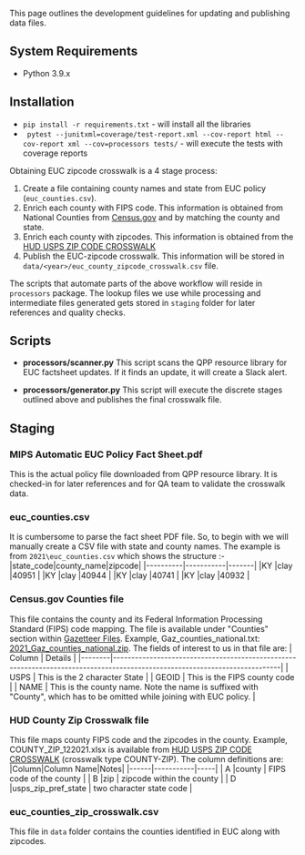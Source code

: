 This page outlines the development guidelines for updating and publishing data files.

## System Requirements

- Python 3.9.x

## Installation
- `pip install -r requirements.txt` - will install all the libraries 
- ` pytest --junitxml=coverage/test-report.xml --cov-report html --cov-report xml --cov=processors tests/` - will execute the tests with coverage reports


Obtaining EUC zipcode crosswalk is a 4 stage process:
1. Create a file containing county names and state from EUC policy (`euc_counties.csv`). 
2. Enrich each county with FIPS code. This information is obtained from National Counties from [Census.gov](https://www.census.gov/geographies/reference-files/time-series/geo/gazetteer-files.html) and by matching the county and state. 
3. Enrich each county with zipcodes. This information is obtained from the [HUD USPS ZIP CODE CROSSWALK](https://www.huduser.gov/portal/datasets/usps_crosswalk.html#data) 
4. Publish the EUC-zipcode crosswalk. This information will be stored in `data/<year>/euc_county_zipcode_crosswalk.csv` file.  

The scripts that automate parts of the above workflow will reside in `processors` package. The lookup files we use while processing and intermediate files generated gets stored in `staging` folder for later references and quality checks. 

## Scripts
- **processors/scanner.py** 
 This script scans the QPP resource library for EUC factsheet updates. If it finds an update, it will create a Slack alert.

- **processors/generator.py**
 This script will execute the discrete stages outlined above and publishes the final crosswalk file. 

## Staging 
### MIPS Automatic EUC Policy Fact Sheet.pdf
This is the actual policy file downloaded from QPP resource library. It is checked-in for later references and for QA team to validate the crosswalk data. 

### euc_counties.csv 
It is cumbersome to parse the fact sheet PDF file. So, to begin with we will manually create a CSV file with state and county names. 
The example is from `2021\euc_counties.csv` which shows the structure :-
|state_code|county_name|zipcode|
|----------|-----------|-------|
|KY        |clay       |40951  |
|KY        |clay       |40944  |
|KY        |clay       |40741  |
|KY        |clay       |40932  |

### Census.gov Counties file
This file contains the county and its Federal Information Processing Standard (FIPS) code mapping. The file is available under "Counties" section within [Gazetteer Files](https://www.census.gov/geographies/reference-files/time-series/geo/gazetteer-files.html). Example, Gaz_counties_national.txt: [2021_Gaz_counties_national.zip](https://www2.census.gov/geo/docs/maps-data/data/gazetteer/2021_Gazetteer/2021_Gaz_counties_national.zip).
The fields of interest to us in that file are:
| Column | Details                                                                                                                    |
|--------|----------------------------------------------------------------------------------------------------------------------------|
| USPS   | This is the 2 character State                                                                                              |
| GEOID  | This is the FIPS county code                                                                                               |
| NAME   | This is the county name. Note the name is suffixed with "County", which has to be omitted while joining with EUC policy.   |

### HUD County Zip Crosswalk file
This file maps county FIPS code and the zipcodes in the county. Example, COUNTY_ZIP_122021.xlsx is available from [HUD USPS ZIP CODE CROSSWALK](https://www.huduser.gov/portal/datasets/usps_crosswalk.html#data) (crosswalk type COUNTY-ZIP).
The column definitions are:
|Column|Column Name|Notes|
|------|-----------|-----|
| A    |county     |  FIPS code of the county |
| B    |zip     | zipcode within the county |
| D   |usps_zip_pref_state     | two character state code |


### euc_counties_zip_crosswalk.csv 
This file in `data` folder contains the counties identified in EUC along with zipcodes. 